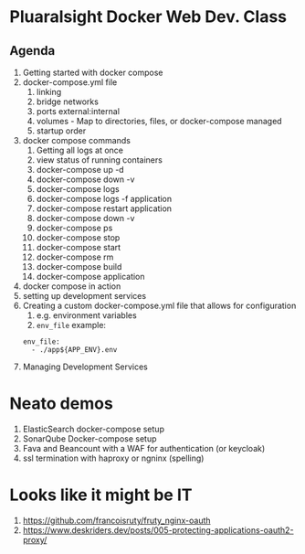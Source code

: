 # Pluaralsight Docker Web Dev. Class
## Agenda
1. Getting started with docker compose
2. docker-compose.yml file
   1. linking
   2. bridge networks
   2. ports external:internal
   3. volumes - Map to directories, files, or docker-compose managed
   3. startup order
3. docker compose commands
   1. Getting all logs at once
   1. view status of running containers
   1. docker-compose up -d
   1. docker-compose down -v
   1. docker-compose logs
   1. docker-compose logs -f application
   2. docker-compose restart application
   2. docker-compose down -v 
   2. docker-compose ps
   2. docker-compose stop
   3. docker-compose start
   3. docker-compose rm
   4. docker-compose build
   4. docker-compose application
4. docker compose in action
5. setting up development services 
6. Creating a custom docker-compose.yml file that allows for configuration
   1. e.g. environment variables
   1. `env_file` example:
   ```
   env_file:
     - ./app${APP_ENV}.env
   ```
7. Managing Development Services


# Neato demos
1. ElasticSearch docker-compose setup
2. SonarQube Docker-compose setup
3. Fava and Beancount with a WAF for authentication (or keycloak)
4. ssl termination with haproxy or ngninx (spelling)

# Looks like it might be IT
1. https://github.com/francoisruty/fruty_nginx-oauth
2. https://www.deskriders.dev/posts/005-protecting-applications-oauth2-proxy/
